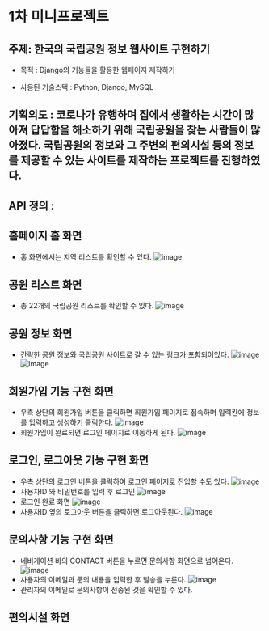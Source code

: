 # 1차 미니프로젝트
## 주제: 한국의 국립공원 정보 웹사이트 구현하기

- 목적 : Django의 기능들을 활용한 웹페이지 제작하기

- 사용된 기술스택 : Python, Django, MySQL

## 기획의도 : 코로나가 유행하며 집에서 생활하는 시간이 많아져 답답함을 해소하기 위해 국립공원을 찾는 사람들이 많아졌다. 국립공원의 정보와 그 주변의 편의시설 등의 정보를 제공할 수 있는 사이트를 제작하는 프로젝트를 진행하였다.

## API 정의 : 

## 홈페이지 홈 화면
- 홈 화면에서는 지역 리스트를 확인할 수 있다.
![image](https://user-images.githubusercontent.com/108312272/196022321-477914a2-d208-463c-b0d8-df4ba3ed37a6.png)

## 공원 리스트 화면
- 총 22개의 국립공원 리스트를 확인할 수 있다.
![image](https://user-images.githubusercontent.com/108312272/196022342-41d3e4ad-f94d-46c5-9a6c-f80797d02ab5.png)

## 공원 정보 화면
- 간략한 공원 정보와 국립공원 사이트로 갈 수 있는 링크가 포함되어있다.
![image](https://user-images.githubusercontent.com/108312272/196022372-dfb1099e-709d-45b2-b182-b75ec04844cd.png)
![image](https://user-images.githubusercontent.com/108312272/196022384-5b583de8-ec71-49a5-81f6-73f8114a9126.png)

## 회원가입 기능 구현 화면
- 우측 상단의 회원가입 버튼을 클릭하면 회원가입 페이지로 접속하며 입력칸에 정보를 입력하고 생성하기 클릭한다.
![image](https://user-images.githubusercontent.com/108312272/196023693-41a54b1d-8f69-40cf-870b-56a8546f2fee.png)
- 회원가입이 완료되면 로그인 페이지로 이동하게 된다.
![image](https://user-images.githubusercontent.com/108312272/196023479-cccc8c76-5e14-4d5e-aa86-e90bb9df2917.png)

## 로그인, 로그아웃 기능 구현 화면
- 우측 상단의 로그인 버튼을 클릭하여 로그인 페이지로 진입할 수도 있다.
![image](https://user-images.githubusercontent.com/108312272/196022446-1eb3dab9-c38a-40fb-adb9-54c6dd9e51c7.png)
- 사용자ID 와 비밀번호를 입력 후 로그인
![image](https://user-images.githubusercontent.com/108312272/196023700-f662c003-f949-4f09-86b8-650d53249331.png)
- 로그인 완료 화면
![image](https://user-images.githubusercontent.com/108312272/196023729-26874a0e-c07f-4381-82f1-40772bc45be2.png)
- 사용자ID 옆의 로그아웃 버튼을 클릭하면 로그아웃된다.
![image](https://user-images.githubusercontent.com/108312272/196023749-1839cc62-f617-4da9-8519-cd886baba0ca.png)

## 문의사항 기능 구현 화면
- 네비게이션 바의 CONTACT 버튼을 누르면 문의사항 화면으로 넘어온다.
![image](https://user-images.githubusercontent.com/108312272/196023783-1d1d241e-bf5c-43ef-b1c4-c423ba353239.png)
- 사용자의 이메일과 문의 내용을 입력한 후 발송을 누른다.
![image](https://user-images.githubusercontent.com/108312272/196023982-543722d4-6dd3-4ef2-8b23-4bc18869ea95.png)
- 관리자의 이메일로 문의사항이 전송된 것을 확인할 수 있다.

## 편의시설 화면
